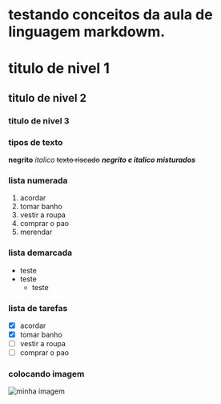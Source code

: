 # testando conceitos da aula de linguagem markdowm.
# titulo de nivel 1
## titulo de nivel 2
### titulo de nivel 3
### tipos de texto
**negrito**
*italico*
~~texto riscado~~
__*negrito e italico misturados*__
### lista numerada
1. acordar
2. tomar banho
3. vestir a roupa
4. comprar o pao
10. merendar
### lista demarcada
- teste
- teste
    - teste
### lista de tarefas
- [x] acordar
- [x] tomar banho
- [ ] vestir a roupa
- [ ] comprar o pao
### colocando imagem
![minha imagem](https://github.com/user-attachments/assets/56a3bcae-6f75-40aa-aa98-eff349f21569)
